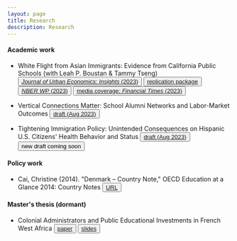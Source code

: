 ```yaml
---
layout: page
title: Research
description: Research
---
```


#### Academic work

* White Flight from Asian Immigrants: Evidence from California Public Schools (with Leah P. Boustan & Tammy Tseng) <button type="button" class="btn btn-xs btn-default"><a href="https://www.sciencedirect.com/science/article/abs/pii/S0094119023000104"><i>Journal of Urban Economics: Insights</i> (2023)</a></button> <button type="button" class="btn btn-xs btn-default"><a href="https://data.mendeley.com/datasets/dnncc42mdg/1">replication package</a></button> <button type="button" class="btn btn-xs btn-default"><a href="https://www.nber.org/papers/w31434"><i>NBER WP</i> (2023)</a></button> <button type="button" class="btn btn-xs btn-default"><a href="https://www.ft.com/content/0f348d7d-bfdc-49f4-b5b2-f2398422f429">media coverage: <i>Financial Times</i> (2023)</a></button>

* Vertical Connections Matter: School Alumni Networks and Labor-Market Outcomes
<button type="button" class="btn btn-xs btn-default"><a href="/research/draft_school_alumni_networks.pdf">draft (Aug 2023)</a></button>

* Tightening Immigration Policy: Unintended Consequences on Hispanic U.S. Citizens' Health Behavior and Status
<button type="button" class="btn btn-xs btn-default"><a href="/research/draft_health_immigration.pdf">draft (Aug 2023)</a></button> <button type="button" class="btn btn-xs btn-default">new draft coming soon</button>

#### Policy work

* Cai, Christine (2014). "Denmark – Country Note," OECD Education at a Glance 2014: Country Notes <button type="button" class="btn btn-xs btn-default"><a href="http://www.oecd.org/edu/Denmark-EAG2014-Country-Note.pdf">URL</a></button>

#### Master's thesis (dormant)

* Colonial Administrators and Public Educational Investments in French West Africa 
<button type="button" class="btn btn-xs btn-default"><a href="/research/Cai_masters_thesis_paper.pdf">paper</a></button> <button type="button" class="btn btn-xs btn-default"><a href="/research/Cai_masters_thesis_slides.pdf">slides</a></button>
